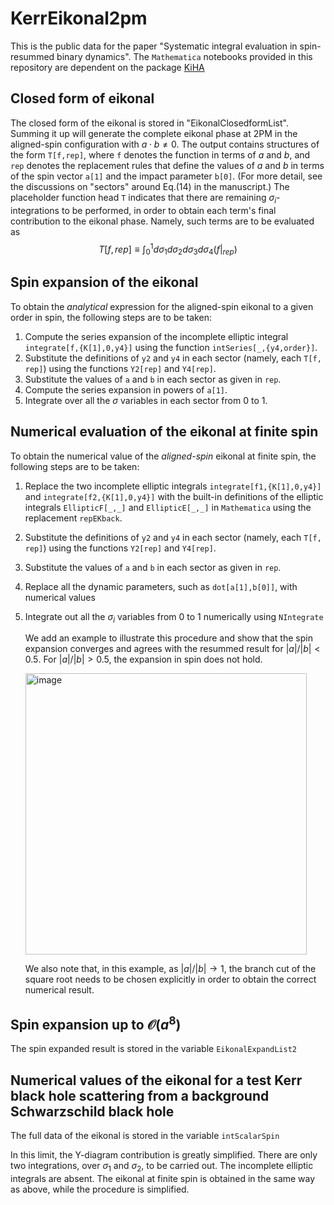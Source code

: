 # KerrEikonal2pm
This is the public data for the paper "Systematic integral evaluation in spin-resummed binary dynamics". The `Mathematica` notebooks provided in this repository are dependent on the package [KiHA](https://github.com/AmplitudeGravity/kinematicHopfAlgebra) 

## Closed form of eikonal
The closed form of the eikonal is stored in "EikonalClosedformList". Summing it up will generate the complete eikonal phase at 2PM in the aligned-spin configuration with $a\cdot b\neq 0$. The output contains structures of the form `T[f,rep]`, where `f` denotes the function in terms of $a$ and $b$, and `rep` denotes the replacement rules that define the values of $a$ and $b$ in terms of the spin vector `a[1]` and the impact parameter `b[0]`. (For more detail, see the discussions on "sectors" around Eq.(14) in the manuscript.) The placeholder function head `T` indicates that there are remaining $\sigma_i$-integrations to be performed, in order to obtain each term's final contribution to the eikonal phase. Namely, such terms are to be evaluated as $$T[f,rep]\equiv\int_0^1 d\sigma_1d\sigma_2d\sigma_3d\sigma_4 (f|_{rep}) $$ 

## Spin expansion of the eikonal
To obtain the *analytical* expression for the aligned-spin eikonal to a given order in spin, the following steps are to be taken:
1. Compute the series expansion of the incomplete elliptic integral `integrate[f,{K[1],0,y4}]` using the function `intSeries[_,{y4,order}]`.
2. Substitute the definitions of `y2` and `y4` in each sector (namely, each `T[f, rep]`) using the functions `Y2[rep]` and `Y4[rep]`.
3. Substitute the values of `a` and `b` in each sector as given in `rep`.
4. Compute the series expansion in powers of `a[1]`.
5. Integrate over all the $\sigma$ variables in each sector from 0 to 1. 



## Numerical evaluation of the eikonal at finite spin
To obtain the numerical value of the *aligned-spin* eikonal at finite spin, the following steps are to be taken:
1. Replace the two incomplete elliptic integrals `integrate[f1,{K[1],0,y4}]` and `integrate[f2,{K[1],0,y4}]` with the built-in definitions of the elliptic integrals `EllipticF[_,_]` and `EllipticE[_,_]` in `Mathematica` using the replacement `repEKback`.
2. Substitute the definitions of `y2` and `y4` in each sector (namely, each `T[f, rep]`) using the functions `Y2[rep]` and `Y4[rep]`.
3. Substitute the values of `a` and `b` in each sector as given in `rep`.
4. Replace all the dynamic parameters, such as `dot[a[1],b[0]]`, with numerical values
5. Integrate out all the $\sigma_i$ variables from 0 to 1 numerically using `NIntegrate`

   We add an example to illustrate this procedure and show that the spin expansion converges and agrees with the resummed result for $|a|/|b|<0.5$. For $|a|/|b|>0.5$, the expansion in spin does not hold.
    
   <img width="450" alt="image" src="https://github.com/AmplitudeGravity/KerrEikonal2pm/assets/48633803/b6ac8d6b-86d1-4581-a81e-2bb2651a9d98">
   
   We also note that, in this example, as $|a|/|b|\rightarrow 1$, the branch cut of the square root needs to be chosen explicitly in order to obtain the correct numerical result.  

   
## Spin expansion up to $\mathcal{O} (a^8)$

The spin expanded result is stored in the variable `EikonalExpandList2`

## Numerical values of the eikonal for a test Kerr black hole scattering from a background Schwarzschild black hole
The full data of the eikonal is stored in the variable `intScalarSpin`

In this limit, the Y-diagram contribution is greatly simplified. There are only two integrations, over $\sigma_1$ and  $\sigma_2$, to be carried out. The incomplete elliptic integrals are absent. The eikonal at finite spin is obtained in the same way as above, while the procedure is simplified.
